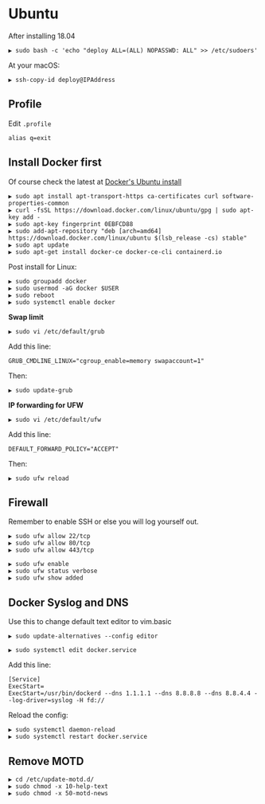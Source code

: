 # Ubuntu

After installing 18.04

```
▶ sudo bash -c 'echo "deploy ALL=(ALL) NOPASSWD: ALL" >> /etc/sudoers'
```

At your macOS:

```
▶ ssh-copy-id deploy@IPAddress
```

## Profile

Edit `.profile`

```
alias q=exit
```

## Install Docker first

Of course check the latest at [Docker's Ubuntu install](https://docs.docker.com/install/linux/docker-ce/ubuntu/)

```
▶ sudo apt install apt-transport-https ca-certificates curl software-properties-common
▶ curl -fsSL https://download.docker.com/linux/ubuntu/gpg | sudo apt-key add -
▶ sudo apt-key fingerprint 0EBFCD88
▶ sudo add-apt-repository "deb [arch=amd64] https://download.docker.com/linux/ubuntu $(lsb_release -cs) stable"
▶ sudo apt update
▶ sudo apt-get install docker-ce docker-ce-cli containerd.io
```

Post install for Linux:

```
▶ sudo groupadd docker
▶ sudo usermod -aG docker $USER
▶ sudo reboot
▶ sudo systemctl enable docker
```

**Swap limit**

```
▶ sudo vi /etc/default/grub
```

Add this line:

```
GRUB_CMDLINE_LINUX="cgroup_enable=memory swapaccount=1"
```

Then:

```
▶ sudo update-grub
```

**IP forwarding for UFW**

```
▶ sudo vi /etc/default/ufw
```

Add this line:

```
DEFAULT_FORWARD_POLICY="ACCEPT"
```

Then:

```
▶ sudo ufw reload
```

## Firewall

Remember to enable SSH or else you will log yourself out.

```
▶ sudo ufw allow 22/tcp
▶ sudo ufw allow 80/tcp
▶ sudo ufw allow 443/tcp

▶ sudo ufw enable
▶ sudo ufw status verbose
▶ sudo ufw show added
```

## Docker Syslog and DNS

Use this to change default text editor to vim.basic

```
▶ sudo update-alternatives --config editor
```

```
▶ sudo systemctl edit docker.service
```

Add this line:

```
[Service]
ExecStart=
ExecStart=/usr/bin/dockerd --dns 1.1.1.1 --dns 8.8.8.8 --dns 8.8.4.4 --log-driver=syslog -H fd://
```

Reload the config:

```
▶ sudo systemctl daemon-reload
▶ sudo systemctl restart docker.service
```

## Remove MOTD

```
▶ cd /etc/update-motd.d/
▶ sudo chmod -x 10-help-text
▶ sudo chmod -x 50-motd-news
```